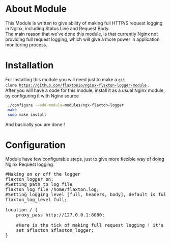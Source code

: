 # About Module
This Module is written to give ability of making full HTTP/S request logging in Nginx,
including Status Line and Request Body.<br/>
The main reason that we've done this module, is that currently Nginx not providing full request logging, which will
give a more power in application monitoring process.<br/>

# Installation
For installing this module you will need just to make a <code>git clone https://github.com/flaxtonio/nginx-flaxton-logger-module</code>
.<br/>
After you will have a code for this module, install it as a usual Nginx module, by configuring it with Nginx source
```bash
 ./configure --add-module=modules/ngx-flaxton-logger
 make
 sudo make install
```
And basically you are done !

# Configuration
Module have few configurable steps, just to give more flexible way of doing Nginx Request logging.
<pre>
#Making on or off the logger
flaxton_logger on;
#Setting path to log file
flaxton_log_file /home/flaxton.log;
#Setting logging level [full, headers, body], default is full (including headers and body)
flaxton_log_level full;

location / {
    proxy_pass http://127.0.0.1:8080;
    
    #Here is the tick of making full request logging ! it's a way of hack :)
    set $flaxton $flaxton_logger;
}
</pre>
